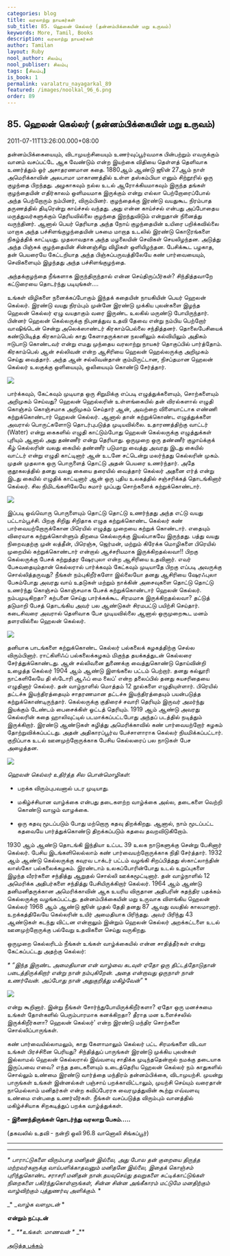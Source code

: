 ```yaml
---
categories: blog
title: வரலாற்று நாயகர்கள்
sub_title: 85. ஹெலன் கெல்லர் (தன்னம்பிக்கையின் மறு உருவம்)
keywords: More, Tamil, Books
description: வரலாற்று நாயகர்கள்
author: Tamilan
layout: Ruby
nool_author: சிலம்பு
nool_publiser: சிலம்பு
tags: [சிலம்பு]
is_book: 1
permalink: varalatru_nayagarkal_89
featured: /images/noolkal_96_6.png
order: 89
---
```



## 85. ஹெலன் கெல்லர் (தன்னம்பிக்கையின் மறு உருவம்)

2011-07-11T13:26:00.000+08:00

தன்னம்பிக்கையையும், விடாமுயற்சியையும் உணர்வுப்பூர்வமாக பின்பற்றும் எவருக்கும் வானம் வசப்பட்டே ஆக வேண்டும் என்ற இயற்கை விதியை தெள்ளத் தெளிவாக உணர்த்தும் ஓர் அசாதரணமான கதை. 1880ஆம் ஆண்டு ஜூன் 27ஆம் நாள் அமெரிக்காவின் அலபாமா மாகாணத்தில் உள்ள தஸ்கம்பியா எனும் சிற்றூரில் ஒரு குழந்தை பிறந்தது. அழகாகவும் நல்ல உடல் ஆரோக்கியமாகவும் இருந்த தங்கள் குழந்தையின் எதிர்காலம் ஒளிமயமாக இருக்கும் என்று எல்லா பெற்றோரைப்போல் அந்த பெற்றோரும் நம்பினர், விரும்பினர். குழந்தைக்கு இரண்டு வயதுகூட நிரம்பாத தருணத்தில் திடிரென்று காய்ச்சல் வந்தது. அது என்ன காய்ச்சல் என்பது அப்போதைய மருத்துவர்களுக்கும் தெரியவில்லை குழந்தை இறந்துவிடும் என்றுதான் நினைத்து வருந்தினர். ஆனால் பெயர் தெரியாத அந்த நோய் குழந்தையின் உயிரை பறிக்கவில்லை மாறாக அந்த பச்சிளங்குழந்தையின் பசுமை மாறாத உடலில் இரண்டு கொடூரங்களை நிகழ்த்திக் காட்டியது. முதலாவதாக அந்த மழலையின் செவிகள் செயலிழந்தன. அடுத்து அந்த பிஞ்சுக் குழந்தையின் சின்னஞ்சிறு விழிகள் ஒளியிழந்தன. பேசிக்கூட பழகாத, தன் பெயரையே கேட்டறியாத அந்த பிஞ்சுப்பருவத்திலேயே கண் பார்வையையும், செவிகளையும் இழந்தது அந்த பச்சிளங்குழந்தை.

அந்தக்குழந்தை நீங்களாக இருந்திருந்தால் என்ன செய்திருப்பீர்கள்? சிந்தித்தவாறே கட்டுரையை தொடர்ந்து படியுங்கள்....

உங்கள் விழிகளை நனைக்கப்போகும் இந்தக் கதையின் நாயகியின் பெயர் ஹெலன் கெல்லர். இரண்டு வயது நிரம்பும் முன்னே இரண்டு முக்கிய புலன்களை இழந்த ஹெலன் கெல்லர் ஏழு வயதாகும் வரை இருண்ட உலகில் மருண்டு போயிருந்தார். பின்னர் ஹெலன் கெல்லருக்கு நிபுனத்துவ உதவி தேவை என்று நம்பிய பெற்றோர் வாஷிங்டென் சென்று அலெக்ஸாண்டர் கிரகாம்பெல்லை சந்தித்தனர். தொலைபேசியைக் கண்டுபிடித்த கிரகாம்பெல் காது கேளாதருக்கான நலனிலும் கல்வியிலும் அதிகம் ஈடுபாடு கொண்டவர் என்று எமது முந்தைய வரலாற்று நாயகர் தொகுப்பில் பார்த்தோம். கிரகாம்பெல் ஆன் சல்லிவன் என்ற ஆசிரியை ஹெலன் ஹெல்லருக்கு அறிமுகம் செய்து வைத்தார். அந்த ஆன் சல்லிவன்தான் கும்மிருட்டான, நிசப்தமான ஹெலன் கெல்லர் உலகுக்கு ஒளியையும், ஒலியையும் கொண்டு சேர்த்தார்.

![](http://2.bp.blogspot.com/-MoZ2XyU8_Kc/ThEjwyOgGvI/AAAAAAAAAuY/Cgnug4PSAiw/s320/1+Helen+Keller+Long+Hair.jpg)

பார்க்கவும், கேட்கவும் முடியாத ஒரு சிறுமிக்கு எப்படி எழுத்துக்களையும், சொற்களையும் அறிமுகம் செய்வது? ஹெலன் ஹெல்லரின் உள்ளங்கையில் தன் விரல்களால் எழுதி கொஞ்சம் கொஞ்சமாக அறிமுகம் செய்தார் ஆன், அவற்றை விளையாட்டாக எண்ணி கற்றுக்கொண்டார் ஹெலன் கெல்லர். ஆனால் தான் கற்றுக்கொண்ட எழுத்துக்களை அவரால் பொருட்களோடு தொடர்புபடுத்த முடியவில்லை. உதாரணத்திற்கு வாட்டர் (Water) என்று கைகளில் எழுதி காட்டும்போது ஹெலன் கெல்லருக்கு எழுத்துக்கள் புரியும் ஆனால் அது தண்ணீர் என்று தெரியாது. ஒருமுறை ஒரு தண்ணீர் குழாய்க்குக் கீழ் கெல்லரின் வலது கையில் தண்ணீர் படுமாறு வைத்து அவரது இடது கையில் வாட்டர் என்று எழுதி காட்டினார் ஆன் உடனே சட்டென்று மலர்ந்தது கெல்லரின் முகம். முதன் முதலாக ஒரு பொருளைத் தொட்டு அதன் பெயரை உணர்ந்தார். அதே குதூகலத்தில் தனது வலது கையை தரையில் வைத்தார் கெல்லர் அதனை எர்த் என்று இடது கையில் எழுதிக் காட்டினார் ஆன் ஒரு புதிய உலகத்தில் சஞ்சரிக்கத் தொடங்கினார் கெல்லர். சில நிமிடங்களிலேயே சுமார் முப்பது சொற்களைக் கற்றுக்கொண்டார்.

![](http://3.bp.blogspot.com/-Bd29IFOYKMI/ThFOe7boJlI/AAAAAAAAAuc/n4btl1EbHXA/s320/helen_keller...jpg)

இப்படி ஒவ்வொரு பொருளையும் தொட்டு தொட்டு உணர்ந்தது அந்த எட்டு வயது பட்டாம்பூச்சி. பிறகு சிறிது சிறிதாக எழுத கற்றுக்கொண்ட கெல்லர் கண் பார்வையற்றோருக்கோன பிரெயில் எழுத்து முறையை கற்றுக் கொண்டார். எதையும் விரைவாக கற்றுக்கொள்ளும் திறமை கெல்லருக்கு இயல்பாகவே இருந்தது. பத்து வயது நிறைவதற்கு முன் லத்தீன், பிரெஞ்சு, ஜெர்மன், மற்றும் கிரேக்க மொழிகளை பிரெயில் முறையில் கற்றுக்கொண்டார் என்றால் ஆச்சரியமாக இருக்கிறதல்லவா!! பிறகு கெல்லருக்கு பேசக் கற்றுத்தர ஷேரபுலா என்ற ஆசிரியை உதவினார். எவர் பேசுவதையும்தான் கெல்லரால் பார்க்கவும் கேட்கவும் முடியாதே பிறகு எப்படி அவருக்கு சொல்லித்தருவது? நீங்கள் நம்புகிறீர்களோ இல்லையோ தனது ஆசிரியை ஷேரஃபுலா பேசும்போது அவரது வாய் உதடுகள் மற்றும் நாக்கின் அசைவுகளை தொட்டு தொட்டு உணர்ந்து கொஞ்சம் கொஞ்சமாக பேசக் கற்றுக்கொண்டார் ஹெலன் கெல்லர். நம்பமுடிகிறதா? கற்பனை செய்து பார்க்கக்கூட சிரமமாக இருக்கிறதல்லவா? தட்டுத் தடுமாறி பேசத் தொடங்கிய அவர் பல ஆண்டுகள் சிரமபட்டு பயிற்சி செய்தார். கடைசிவரை அவரால் தெளிவாக பேச முடியவில்லை ஆனால் ஒருமுறைகூட மனம் தளரவில்லை ஹெலன் கெல்லர்.

![](http://1.bp.blogspot.com/-t5NMYYKbcNM/ThFP2SAJzwI/AAAAAAAAAus/Zdn5dWmJkoY/s320/helen_keller_4.jpg)

தனியாக பாடங்களை கற்றுக்கொண்ட கெல்லர் பல்கலைக் கழகத்திற்கு செல்ல விரும்பினார். ராட்கிளிஃப் பல்கலைக்கழகம் மிகுந்த தயக்கத்துடன் கெல்லரை சேர்த்துக்கொண்டது. ஆன் சல்லிவனை துணைக்கு வைத்துகொண்டு தொய்வின்றி உழைத்த கெல்லர் 1904 ஆம் ஆண்டு இளங்கலை பட்டம் பெற்றார். தனது கல்லூரி நாட்களிலேயே தி ஸ்டோரி ஆஃப் மை லைப்’ என்ற தலைப்பில் தனது சுயசரிதையை எழுதினார் கெல்லர். தன் வாழ்நாளில் மொத்தம் 12 நூல்களை எழுதியுள்ளார். பிரெயில் தட்டச்சு இயந்திரத்தையும் சாதரணமான தட்டச்சு இயந்திரத்தையும் பயன்படுத்த கற்றுக்கொண்டிருந்தார். கெல்லருக்கு குதிரைச் சவாரி தெரியும் இருவர் அமர்ந்து இயக்கும் டேண்டம் பைசைக்கிள் ஓட்டத் தெரியும். 1919 ஆம் ஆண்டு அவரது கெல்லரின் கதை ஹாலிவுட்டில் படமாக்கப்பட்டபோது அந்தப் படத்தில் நடித்தும் இருக்கிறார். இரண்டு ஆண்டுகள் கழித்து அமெரிக்காவில் கண் பார்வையற்றோர் கழகம் தோற்றுவிக்கப்பட்டது. அதன் அதிகாரப்பூர்வ பேச்சாளாராக கெல்லர் நியமிக்கப்பட்டார். குறிப்பாக உடல் ஊனமுற்றோருக்காக பேசிய கெல்லரைப் பல நாடுகள் பேச அழைத்தன.

![](http://1.bp.blogspot.com/-WBTpZNIIOQo/ThFPdm4G0aI/AAAAAAAAAuo/yrxLVH0NC1M/s1600/images.jpg)

_ஹெலன் கெல்லர் உதிர்த்த சில பொன்மொழிகள்:_

  * பறக்க விரும்புபவனால் படர முடியாது.

  * மகிழ்ச்சியான வாழ்க்கை என்பது தடைகளற்ற வாழ்க்கை அல்ல, தடைகளை வெற்றி கொண்டு வாழும் வாழக்கை.

  * ஒரு கதவு மூடப்படும் போது மற்றொரு கதவு திறக்கிறது. ஆனால், நாம் மூடப்பட்ட கதவையே பார்த்துக்கொண்டு திறக்கப்படும் கதவை தவறவிடுகிறோம்.

1930 ஆம் ஆண்டு தொடங்கி இந்தியா உட்பட 39 உலக நாடுகளுக்கு சென்று பேசினார் கெல்லர். பேசிய இடங்களிலெல்லாம் கண் பார்வையற்றோருக்காக நிதி சேர்த்தார். 1932 ஆம் ஆண்டு கெல்லருக்கு கவுரவ டாக்டர் பட்டம் வழங்கி சிறப்பித்தது ஸ்காட்லாந்தின் லாஸ்கோ பல்கலைக்கழகம். இரண்டாம் உலகப்போரின்போது உடல் உறுப்புகளை இழந்த வீரர்களை சந்தித்து ஆறுதல் சொல்லி ஊக்கமூட்டினார். தன் வாழ்நாளில் 12 அமெரிக்க அதிபர்களை சந்தித்து பேசியிருக்கிறார் கெல்லர். 1964 ஆம் ஆண்டு தனிமனிதருக்கான அமெரிக்காவின் ஆக உயரிய விருதான அதிபரின் சுதந்திர பதக்கம் கெல்லருக்கு வழங்கப்பட்டது. தன்னம்பிக்கையின் மறு உருவாக விளங்கிய ஹெலன் கெல்லர் 1968 ஆம் ஆண்டு ஜூன் முதல் தேதி தனது 87 ஆவது வயதில் காலமானார். உறக்கத்திலேயே கெல்லரின் உயிர் அமைதியாக பிரிந்தது. அவர் பிரிந்து 43 ஆண்டுகள் கடந்து விட்டன என்றாலும் இன்றும் ஹெலன் கெல்லர் அறக்கட்டளை உடல் ஊனமுற்றோருக்கு பல்வேறு உதவிகளை செய்து வருகிறது.

ஒருமுறை கெல்லரிடம் நீங்கள் உங்கள் வாழ்க்கையில் என்ன சாதித்தீர்கள் என்று கேட்கப்பட்டது அதற்கு கெல்லர்:

_* _“இந்த இருண்ட அமைதியான என் வாழ்வை கடவுள் ஏதோ ஒரு திட்டத்தோடுதான் படைத்திருக்கிறார் என்று நான் நம்புகிறேன். அதை என்றாவது ஒருநாள் நான் உணர்வேன். அப்போது நான் அதுகுறித்து மகிழ்வேன்”__ *

![](http://3.bp.blogspot.com/-gcn8sHpy6cQ/ThFPDx9DwLI/AAAAAAAAAuk/OfLCZQH5_fU/s320/g20749_u28958_HelenKeller.jpg)

என்று கூறினார். இன்று நீங்கள் சோர்ந்துபோயிருக்கிறீர்களா? ஏதோ ஒரு மனச்சுமை உங்கள் தோள்களில் பெரும்பாரமாக கனக்கிறதா? தீராத மன உளைச்சலில் இருக்கிறீர்களா? ஹெலன் கெல்லர்’ என்ற இரண்டு மந்திர சொற்களை சொல்லிப்பாருங்கள்.

கண் பார்வையில்லாமலும், காது கேளாமாலும் கெல்லர் பட்ட சிரமங்களை விடவா உங்கள் பிரச்சினை பெரியது? சிந்தித்துப் பாருங்கள் இரண்டு முக்கிய புலன்கள் இல்லாமல் ஹெலன் கெல்லரால் இவ்வளவு சாதிக்க முடிந்ததென்றால் நமக்கு தடையாக இருப்பவை எவை? எந்த தடைகளையும் உடைத்தெரிய ஹெலன் கெல்லர் நம் காதுகளில் சொல்லும் உண்மை இரண்டு வார்த்தை மந்திரம் தன்னம்பிக்கை, விடாமுயற்சி. முயன்று பாருங்கள் உங்கள் இன்னல்கள் பஞ்சாய் பறக்காவிட்டாலும், முயற்சி செய்யும் வரைதான் நாமெல்லாம் மனிதர்கள் என்ற கவிப்பேரரசு வைரமுத்துவின் கூற்று எவ்வளவு உண்மை என்பதை உணர்வீர்கள். நீங்கள் வசப்படுத்த விரும்பும் வானத்தில் மகிழ்ச்சியாக சிறகடித்துப் பறக்க வாழ்த்துக்கள்.

**\- இணைந்திருங்கள் தொடர்ந்து வரலாறு பேசும்.....**

(தகவலில் உதவி - நன்றி ஒலி 96.8 வானொலி சிங்கப்பூர்)

* * *

* * *

_* _பாராட்டுகளை விரும்பாத மனிதன் இல்லை, அது போல தன் குறையை திருத்த மற்றவர்களுக்கு வாய்பளிக்காதவனும் மனிதனே இல்லை, இதைக் கொஞ்சம் புரிந்துகொண்ட சராசரி மனிதன் நான்.தயவுசெய்து தவறுகளை சுட்டிக்காட்டுங்கள் நிறைகளை பகிர்ந்துகொள்ளுங்கள், சின்ன சின்ன அங்கீகாரம் மட்டுமே மனதிற்கும் வாழ்விற்கும் புத்துணர்வு அளிக்கும்.__ *

_* __வாழ்க வளமுடன்_ *

**என்றும் நட்புடன்**

_* _ **உங்கள். மாணவன் *_ _**

[அடுத்த பக்கம்](varalatru_nayagarkal_90)